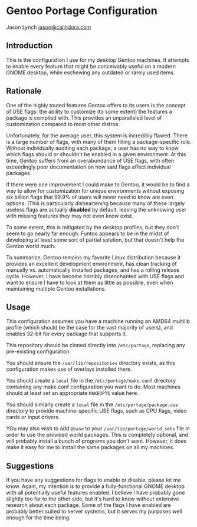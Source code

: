 # Gentoo Portage Configuration

Jason Lynch <jason@calindora.com>

## Introduction

This is the configuration I use for my desktop Gentoo machines. It attempts to
enable every feature that might be conceivably useful on a modern GNOME desktop,
while eschewing any outdated or rarely used items.

## Rationale

One of the highly touted features Gentoo offers to its users is the concept of
USE flags: the ability to customize (to some extent) the features a package is
compiled with. This provides an unparalleled level of customization compared to
most other distros.

Unfortunately, for the average user, this system is incredibly flawed. There is
a large number of flags, with many of them filling a package-specific role.
Without individually auditing each package, a user has no way to know which
flags should or shouldn't be enabled in a given environment. At this time,
Gentoo suffers from an overabundance of USE flags, with often exceedingly poor
documentation on how said flags affect individual packages.

If there were one improvement I could make to Gentoo, it would be to find a way
to allow for customization for unique environments without exposing six billion
flags that 99.9% of users will never need to know are even options. (This is
particularly disheartening because many of these largely useless flags are
actually **disabled** by default, leaving the unknowing user with missing
features they may not even know exist.

To some extent, this is mitigated by the desktop profiles, but they don't seem
to go nearly far enough. Funtoo appears to be in the midst of developing at
least some sort of partial solution, but that doesn't help the Gentoo world
much.

To summarize, Gentoo remains my favorite Linux distribution because it provides
an excellent development environment, has clean tracking of manually vs.
automatically installed packages, and has a rolling release cycle. However, I
have become horribly disenchanted with USE flags and want to ensure I have to
look at them as little as possible, even when maintaining multiple Gentoo
installations.

## Usage

This configuration assumes you have a machine running an AMD64 multilib profile
(which should be the case for the vast majority of users), and enables 32-bit
for every package that supports it.

This repository should be cloned directly into `/etc/portage`, replacing any
pre-existing configuration.

You should ensure the `/var/lib/repositories` directory exists, as this
configuration makes use of overlays installed there.

You should create a `local` file in the `/etc/portage/make.conf` directory
containing any make.conf configuration you want to do. Most machines should at
least set an appropriate `MAKEOPTS` value here.

You should simlarly create a `local` file in the `/etc/portage/package.use`
directory to provide machine-specific USE flags, such as CPU flags, video cards
or input drivers.

YOu may also wish to add `@base` to your `/var/lib/portage/world_sets` file in
order to use the provided world packages. This is completely optional, and will
probably install a bunch of programs you don't want. However, it does make it
easy for me to install the same packages on all my machines.

## Suggestions

If you have any suggestions for flags to enable or disable, please let me know.
Again, my intention is to provide a fully-functional GNOME desktop with all
potentially useful features enabled. I believe I have probably gone slightly too
far to the other side, but it's hard to know without extensive research about
each package. Some of the flags I have enabled are probably better suited to
server systems, but it serves my purposes well enough for the time being.
